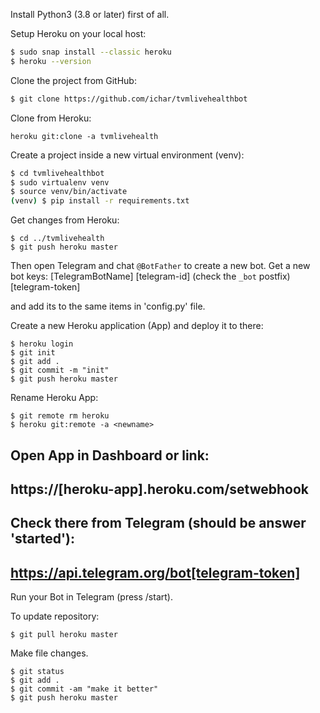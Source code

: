 Install Python3 (3.8 or later) first of all.

Setup Heroku on your local host:

```bash
$ sudo snap install --classic heroku
$ heroku --version
```

Clone the project from GitHub:
```bash
$ git clone https://github.com/ichar/tvmlivehealthbot
```
Clone from Heroku:
```
heroku git:clone -a tvmlivehealth
```

Create a project inside a new virtual environment (venv):
```bash
$ cd tvmlivehealthbot
$ sudo virtualenv venv
$ source venv/bin/activate
(venv) $ pip install -r requirements.txt
```

Get changes from Heroku:
```
$ cd ../tvmlivehealth
$ git push heroku master
```

Then open Telegram and chat `@BotFather` to create a new bot. Get a new bot keys:
[TelegramBotName]
[telegram-id] (check the `_bot` postfix)
[telegram-token]

and add its to the same items in 'config.py' file.

Create a new Heroku application (App) and deploy it to there:
```
$ heroku login
$ git init
$ git add .
$ git commit -m "init"
$ git push heroku master
```

Rename Heroku App:
```
$ git remote rm heroku
$ heroku git:remote -a <newname>
```

Open App in Dashboard or link:
------------------------------------------
https://[heroku-app].heroku.com/setwebhook
------------------------------------------

Check there from Telegram (should be answer 'started'):
--------------------------------------------
https://api.telegram.org/bot[telegram-token]
--------------------------------------------

Run your Bot in Telegram (press /start).

To update repository:
```
$ git pull heroku master
```
Make file changes.
```
$ git status
$ git add .
$ git commit -am "make it better"
$ git push heroku master
```
